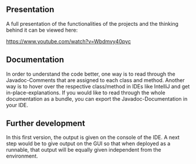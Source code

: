 ## Presentation ##

A full presentation of the functionalities of the projects and the thinking behind it can be viewed here:

https://www.youtube.com/watch?v=Wbdmvy40pyc

## Documentation ##

In order to understand the code better, one way is to read through the Javadoc-Comments that are assigned to each class and method. 
Another way is to hover over the respective class/method in IDEs like IntelliJ and get in-place-explanations.
If you would like to read through the whole documentation as a bundle, you can export the Javadoc-Documentation in your IDE.

## Further development ##

In this first version, the output is given on the console of the IDE. 
A next step would be to give output on the GUI so that when deployed as a runnable, that output will be equally given independent from the environment.
